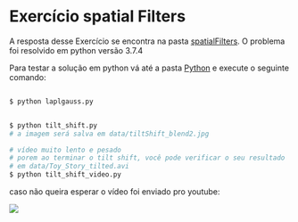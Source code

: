 # Exercício spatial Filters

A resposta desse Exercício se encontra na pasta [spatialFilters](spatialFilters/). O problema foi resolvido em python versão 3.7.4

Para testar a solução em python vá até a pasta [Python](spatialFilters/Python/) e execute o seguinte comando:

```zsh

$ python laplgauss.py 

```

```zsh 

$ python tilt_shift.py
# a imagem será salva em data/tiltShift_blend2.jpg
``` 

```zsh
# vídeo muito lento e pesado
# porem ao terminar o tilt shift, você pode verificar o seu resultado
# em data/Toy_Story_tilted.avi
$ python tilt_shift_video.py 
```

caso não queira esperar o vídeo foi enviado pro youtube:

[![](http://img.youtube.com/vi/y_mbSRrWVj0/0.jpg)](http://www.youtube.com/watch?v=y_mbSRrWVj0 "")